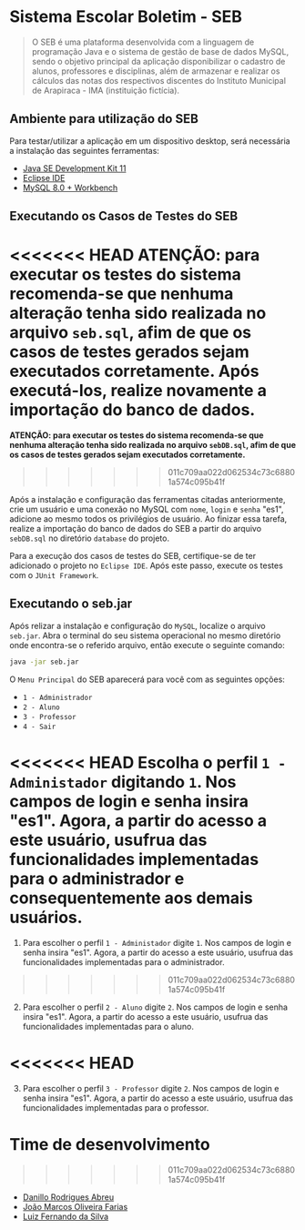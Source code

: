 # Sistema Escolar Boletim - SEB

> O SEB é uma plataforma desenvolvida com a linguagem de programação Java e o sistema de gestão de base de dados MySQL, sendo o objetivo principal da aplicação disponibilizar o cadastro de alunos, professores e disciplinas, além de armazenar e realizar os cálculos das notas dos respectivos discentes do Instituto Municipal de Arapiraca - IMA (instituição fictícia).


## Ambiente para utilização do SEB

Para testar/utilizar a aplicação em um dispositivo desktop, será necessária a instalação das seguintes ferramentas:

  * [Java SE Development Kit 11](https://www.oracle.com/technetwork/java/javase/downloads/jdk11-downloads-5066655.html)
  * [Eclipse IDE](https://www.eclipse.org/downloads/)
  * [MySQL 8.0 + Workbench](https://dev.mysql.com/downloads/)


## Executando os Casos de Testes do SEB

<<<<<<< HEAD
**ATENÇÃO: para executar os testes do sistema recomenda-se que nenhuma alteração tenha sido realizada no arquivo ``seb.sql``, afim de que os casos de testes gerados sejam executados corretamente. Após executá-los, realize novamente a importação do banco de dados.**
=======
**ATENÇÃO: para executar os testes do sistema recomenda-se que nenhuma alteração tenha sido realizada no arquivo ``sebDB.sql``, afim de que os casos de testes gerados sejam executados corretamente.**
>>>>>>> 011c709aa022d062534c73c68801a574c095b41f

Após a instalação e configuração das ferramentas citadas anteriormente, crie um usuário e uma conexão no MySQL com ``nome``, ``login`` e ``senha`` "es1", adicione ao mesmo todos os privilégios de usuário. Ao finizar essa tarefa, realize a importação do banco de dados do SEB a partir do arquivo ``sebDB.sql`` no diretório ``database`` do projeto.

Para a execução dos casos de testes do SEB, certifique-se de ter adicionado o projeto no ``Eclipse IDE``. Após este passo, execute os testes com o ``JUnit Framework``.


## Executando o seb.jar

Após relizar a instalação e configuração do ``MySQL``, localize o arquivo `seb.jar`. Abra o terminal do seu sistema operacional no mesmo diretório onde encontra-se o referido arquivo, então execute o seguinte comando:

```sh
java -jar seb.jar
```

O ``Menu Principal`` do SEB aparecerá para você com as seguintes opções:

 * ``1 - Administrador``
 * ``2 - Aluno``
 * ``3 - Professor``
 * ``4 - Sair``

<<<<<<< HEAD
 Escolha o perfil ``1 - Administador`` digitando ``1``. Nos campos de login e senha insira "es1". Agora, a partir do acesso a este usuário, usufrua das funcionalidades implementadas para o administrador e consequentemente aos demais usuários.
=======
 1. Para escolher o perfil ``1 - Administador`` digite ``1``. Nos campos de login e senha insira "es1". Agora, a partir do acesso a este usuário, usufrua das funcionalidades implementadas para o administrador.
>>>>>>> 011c709aa022d062534c73c68801a574c095b41f

 2. Para escolher o perfil ``2 - Aluno`` digite ``2``. Nos campos de login e senha insira "es1". Agora, a partir do acesso a este usuário, usufrua das funcionalidades implementadas para o aluno.

<<<<<<< HEAD
=======
 3. Para escolher o perfil ``3 - Professor`` digite ``2``. Nos campos de login e senha insira "es1". Agora, a partir do acesso a este usuário, usufrua das funcionalidades implementadas para o professor.


# Time de desenvolvimento

>>>>>>> 011c709aa022d062534c73c68801a574c095b41f
  * [Danillo Rodrigues Abreu](https://github.com/danilo100kl)
  * [João Marcos Oliveira Farias](https://github.com/JoaoMarcoss)
  * [Luiz Fernando da Silva](https://github.com/lfnd0)
